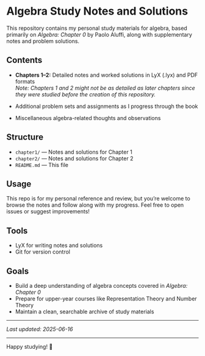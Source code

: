 # Algebra Study Notes and Solutions

This repository contains my personal study materials for algebra, based primarily on *Algebra: Chapter 0* by Paolo Aluffi, along with supplementary notes and problem solutions.

## Contents

- **Chapters 1–2:** Detailed notes and worked solutions in LyX (.lyx) and PDF formats  
  *Note: Chapters 1 and 2 might not be as detailed as later chapters since they were studied before the creation of this repository.*

- Additional problem sets and assignments as I progress through the book
- Miscellaneous algebra-related thoughts and observations

## Structure

- `chapter1/` — Notes and solutions for Chapter 1
- `chapter2/` — Notes and solutions for Chapter 2
- `README.md` — This file

## Usage

This repo is for my personal reference and review, but you’re welcome to browse the notes and follow along with my progress. Feel free to open issues or suggest improvements!

## Tools

- LyX for writing notes and solutions
- Git for version control

## Goals

- Build a deep understanding of algebra concepts covered in *Algebra: Chapter 0*
- Prepare for upper-year courses like Representation Theory and Number Theory
- Maintain a clean, searchable archive of study materials

---

*Last updated: 2025-06-16*

---

Happy studying! 🚀
